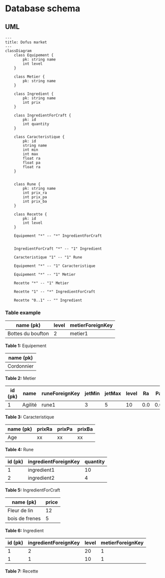 
# Database schema

## UML

```mermaid
---
title: Dofus market
---
classDiagram
    class Equipement {
        pk: string name
        int level
    }

    class Metier {
        pk: string name
    }

    class Ingredient {
        pk: string name
        int prix
    }

    class IngredientForCraft {
        pk: id
        int quantity
    }

    class Caracteristique {
        pk: id
        string name
        int min
        int max
        float ra
        float pa
        float ra
    }


    class Rune {
        pk: string name
        int prix_ra
        int prix_pa
        int prix_ba
    }

    class Recette {
        pk: id
        int level
    }

    Equipement "*" -- "*" IngredientForCraft


    IngredientForCraft "*" -- "1" Ingredient

    Caracteristique "1" -- "1" Rune

    Equipement "*" -- "1" Caracteristique

    Equipement "*" -- "1" Metier

    Recette "*" -- "1" Metier

    Recette "1" -- "*" IngredientForCraft

    Recette "0..1" -- "" Ingredient

```

### Table example

|name (pk)|level|metierForeignKey|
|----|---|---|
|Bottes du boufton|2|metier1|
**Table 1:** Equipement

|name (pk)|
|----|
|Cordonnier|
**Table 2:** Metier

|id (pk)|name|runeForeignKey|jetMin|jetMax|level|Ra|Pa|Ba|
|--|--|--|--|--|--|--|--|--|
|1|Agilité|rune1|3|5|10|0.0|0.0|1.2|
**Table 3:** Caracteristique

|name (pk)|prixRa|prixPa|prixBa|
|--|--|--|--|
|Age|xx|xx|xx|
**Table 4:** Rune

|id (pk)|ingredientForeignKey|quantity|
|--|--|--|
|1|ingredient1|10|
|2|ingredient2|4|
**Table 5:** IngredientForCraft

|name (pk)|price|
|--|--|
|Fleur de lin|12|
|bois de frenes|5|
**Table 6:** Ingredient

|id (pk)|ingredientForeignKey|level|metierForeignKey|
|--|--|--|--|
|1|2|20|1|
|1|1|10|1|
**Table 7:** Recette
